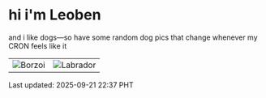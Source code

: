 # hi i'm Leoben

and i like dogs—so have some random dog pics that change whenever my CRON feels like it

|  |  |
|--------|----------|
| ![Borzoi](https://random-dog-vercel.vercel.app/api/random-borzoi?v=1758465458) | ![Labrador](https://random-dog-vercel.vercel.app/api/random-labrador?v=1758465458) |

Last updated: 2025-09-21 22:37 PHT
